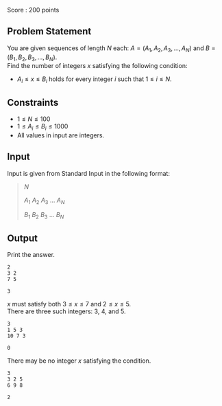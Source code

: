Score : $200$ points

## Problem Statement

You are given sequences of length $N$ each: $A = (A_1, A_2, A_3, \dots, A_N)$ and $B = (B_1, B_2, B_3, \dots, B_N)$.<br>
Find the number of integers $x$ satisfying the following condition:

- $A_i \le x \le B_i$ holds for every integer $i$ such that $1 \le i \le N$.

## Constraints

- $1 \le N \le 100$
- $1 \le A_i \le B_i \le 1000$
- All values in input are integers.

## Input

Input is given from Standard Input in the following format:

> $N$
> 
> $A_1$ $A_2$ $A_3$ $\dots$ $A_N$
> 
> $B_1$ $B_2$ $B_3$ $\dots$ $B_N$

## Output

Print the answer.

```input1
2
3 2
7 5
```

```output1
3
```

$x$ must satisfy both $3 \le x \le 7$ and $2 \le x \le 5$.<br>
There are three such integers: $3$, $4$, and $5$.

```input2
3
1 5 3
10 7 3
```

```output2
0
```

There may be no integer $x$ satisfying the condition.

```input3
3
3 2 5
6 9 8
```

```output3
2
```